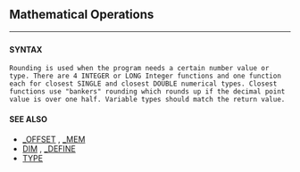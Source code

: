 ## Mathematical Operations
---

### 

#### SYNTAX

`Rounding is used when the program needs a certain number value or type. There are 4 INTEGER or LONG Integer functions and one function each for closest SINGLE and closest DOUBLE numerical types. Closest functions use "bankers" rounding which rounds up if the decimal point value is over one half. Variable types should match the return value.`

#### SEE ALSO
* [_OFFSET](./_OFFSET.md) , [_MEM](./_MEM.md)
* [DIM](./DIM.md) , [_DEFINE](./_DEFINE.md)
* [TYPE](./TYPE.md)
